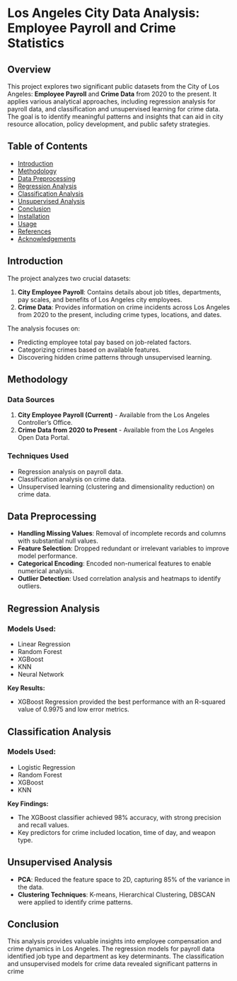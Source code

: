 # Los Angeles City Data Analysis: Employee Payroll and Crime Statistics

## Overview

This project explores two significant public datasets from the City of Los Angeles: **Employee Payroll** and **Crime Data** from 2020 to the present. It applies various analytical approaches, including regression analysis for payroll data, and classification and unsupervised learning for crime data. The goal is to identify meaningful patterns and insights that can aid in city resource allocation, policy development, and public safety strategies.

## Table of Contents

- [Introduction](#introduction)
- [Methodology](#methodology)
- [Data Preprocessing](#data-preprocessing)
- [Regression Analysis](#regression-analysis)
- [Classification Analysis](#classification-analysis)
- [Unsupervised Analysis](#unsupervised-analysis)
- [Conclusion](#conclusion)
- [Installation](#installation)
- [Usage](#usage)
- [References](#references)
- [Acknowledgements](#acknowledgements)

## Introduction

The project analyzes two crucial datasets:
1. **City Employee Payroll**: Contains details about job titles, departments, pay scales, and benefits of Los Angeles city employees.
2. **Crime Data**: Provides information on crime incidents across Los Angeles from 2020 to the present, including crime types, locations, and dates.

The analysis focuses on:
- Predicting employee total pay based on job-related factors.
- Categorizing crimes based on available features.
- Discovering hidden crime patterns through unsupervised learning.

## Methodology

### Data Sources
1. **City Employee Payroll (Current)** - Available from the Los Angeles Controller’s Office.
2. **Crime Data from 2020 to Present** - Available from the Los Angeles Open Data Portal.

### Techniques Used
- Regression analysis on payroll data.
- Classification analysis on crime data.
- Unsupervised learning (clustering and dimensionality reduction) on crime data.

## Data Preprocessing

- **Handling Missing Values**: Removal of incomplete records and columns with substantial null values.
- **Feature Selection**: Dropped redundant or irrelevant variables to improve model performance.
- **Categorical Encoding**: Encoded non-numerical features to enable numerical analysis.
- **Outlier Detection**: Used correlation analysis and heatmaps to identify outliers.

## Regression Analysis

### Models Used:
- Linear Regression
- Random Forest
- XGBoost
- KNN
- Neural Network

**Key Results:**
- XGBoost Regression provided the best performance with an R-squared value of 0.9975 and low error metrics.

## Classification Analysis

### Models Used:
- Logistic Regression
- Random Forest
- XGBoost
- KNN

**Key Findings:**
- The XGBoost classifier achieved 98% accuracy, with strong precision and recall values.
- Key predictors for crime included location, time of day, and weapon type.

## Unsupervised Analysis

- **PCA**: Reduced the feature space to 2D, capturing 85% of the variance in the data.
- **Clustering Techniques**: K-means, Hierarchical Clustering, DBSCAN were applied to identify crime patterns.

## Conclusion

This analysis provides valuable insights into employee compensation and crime dynamics in Los Angeles. The regression models for payroll data identified job type and department as key determinants. The classification and unsupervised models for crime data revealed significant patterns in crime 
